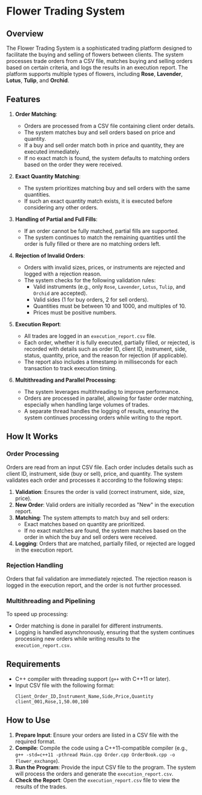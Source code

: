 # Flower Trading System

## Overview

The Flower Trading System is a sophisticated trading platform designed to facilitate the buying and selling of flowers between clients. The system processes trade orders from a CSV file, matches buying and selling orders based on certain criteria, and logs the results in an execution report. The platform supports multiple types of flowers, including **Rose**, **Lavender**, **Lotus**, **Tulip**, and **Orchid**.

## Features

1. **Order Matching**:
   - Orders are processed from a CSV file containing client order details.
   - The system matches buy and sell orders based on price and quantity.
   - If a buy and sell order match both in price and quantity, they are executed immediately.
   - If no exact match is found, the system defaults to matching orders based on the order they were received.

2. **Exact Quantity Matching**:
   - The system prioritizes matching buy and sell orders with the same quantities.
   - If such an exact quantity match exists, it is executed before considering any other orders.

3. **Handling of Partial and Full Fills**:
   - If an order cannot be fully matched, partial fills are supported.
   - The system continues to match the remaining quantities until the order is fully filled or there are no matching orders left.

4. **Rejection of Invalid Orders**:
   - Orders with invalid sizes, prices, or instruments are rejected and logged with a rejection reason.
   - The system checks for the following validation rules:
     - Valid instruments (e.g., only `Rose`, `Lavender`, `Lotus`, `Tulip`, and `Orchid` are accepted).
     - Valid sides (1 for buy orders, 2 for sell orders).
     - Quantities must be between 10 and 1000, and multiples of 10.
     - Prices must be positive numbers.

5. **Execution Report**:
   - All trades are logged in an `execution_report.csv` file.
   - Each order, whether it is fully executed, partially filled, or rejected, is recorded with details such as order ID, client ID, instrument, side, status, quantity, price, and the reason for rejection (if applicable).
   - The report also includes a timestamp in milliseconds for each transaction to track execution timing.

6. **Multithreading and Parallel Processing**:
   - The system leverages multithreading to improve performance.
   - Orders are processed in parallel, allowing for faster order matching, especially when handling large volumes of trades.
   - A separate thread handles the logging of results, ensuring the system continues processing orders while writing to the report.

## How It Works

### Order Processing
Orders are read from an input CSV file. Each order includes details such as client ID, instrument, side (buy or sell), price, and quantity. The system validates each order and processes it according to the following steps:
1. **Validation**: Ensures the order is valid (correct instrument, side, size, price).
2. **New Order**: Valid orders are initially recorded as "New" in the execution report.
3. **Matching**: The system attempts to match buy and sell orders:
   - Exact matches based on quantity are prioritized.
   - If no exact matches are found, the system matches based on the order in which the buy and sell orders were received.
4. **Logging**: Orders that are matched, partially filled, or rejected are logged in the execution report.

### Rejection Handling
Orders that fail validation are immediately rejected. The rejection reason is logged in the execution report, and the order is not further processed.

### Multithreading and Pipelining
To speed up processing:
- Order matching is done in parallel for different instruments.
- Logging is handled asynchronously, ensuring that the system continues processing new orders while writing results to the `execution_report.csv`.

## Requirements

- C++ compiler with threading support (`g++` with C++11 or later).
- Input CSV file with the following format:
  ```
  Client_Order_ID,Instrument_Name,Side,Price,Quantity
  client_001,Rose,1,50.00,100
  ```

## How to Use

1. **Prepare Input**: Ensure your orders are listed in a CSV file with the required format.
2. **Compile**: Compile the code using a C++11-compatible compiler (e.g., `g++ -std=c++11 -pthread Main.cpp Order.cpp OrderBook.cpp -o flower_exchange`).
3. **Run the Program**: Provide the input CSV file to the program. The system will process the orders and generate the `execution_report.csv`.
4. **Check the Report**: Open the `execution_report.csv` file to view the results of the trades.
